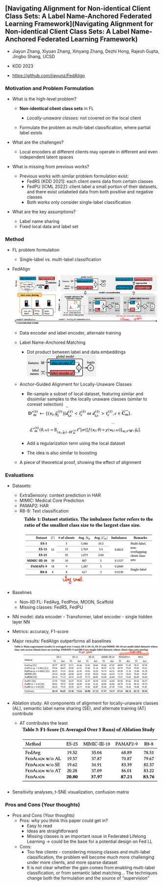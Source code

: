 ## [Navigating Alignment for Non-identical Client Class Sets: A Label Name-Anchored Federated Learning Framework](Navigating Alignment for Non-identical Client Class Sets: A Label Name-Anchored Federated Learning Framework)

* Jiayun Zhang, Xiyuan Zhang, Xinyang Zhang, Dezhi Hong, Rajesh Gupta, Jingbo Shang, UCSD

* KDD 2023

* https://github.com/jiayunz/FedAlign

### Motivation and Problem Formulation

* What is the high-level problem?
  * **Non-identical client class sets** in FL
    * *Locally-unaware classes:* not covered on the local client

  * Formulate the problem as multi-label classification, where partial label exists

* What are the challenges?
  * Local encoders at different clients may operate in different and even independent latent spaces

* What is missing from previous works?
  * Previous works with similar problem formulation exist:
    * FedRS [KDD 2021]: each client owns data from certain classes
    * FedPU [ICML 2022]: client label a small portion of their datasets, and there exist unlabeled data from both positive and negative classes
    * Both works only consider single-label classification

* What are the key assumptions?
  * Label name sharing
  * Fixed local data and label set


### Method

* FL problem formulation
  * Single-label vs. multi-label classification

* FedAlign
  ![fedalign](./fedalign.png)
  
  * Data encoder and label encoder, alternate training

  * Label Name-Anchored Matching
    * Dot product between label and data embeddings
      ![train](./train.png)
    
  * Anchor-Guided Alignment for Locally-Unaware Classes
    * Re-sample a subset of local dataset, featuring similar and dissimilar samples to the locally unaware classes (similar to coreset selection)
      ![threshold](./threshold.png)
    
      ![align_loss](./align_loss.png)
    
    * Add a regularization term using the local dataset
    
    * The idea is also similar to boosting
    
  * A piece of theoretical proof, showing the effect of alignment


### Evaluations

* Datasets: 
  * ExtraSensory: context prediction in HAR
  * MIMIC: Medical Core Prediction
  * PAMAP2: HAR
  * R8-8: Text classification
    ![dataset](./dataset.png)
* Baselines
  * Non-IID FL: FedAvg, FedProx, MOON, Scaffold
  * Missing classes: FedRS, FedPU
* NN model: data encoder - Transformer, label encoder - single hidden layer NN
* Metrics: accuracy, F1-score
* Major results: FedAlign outperforms all baselines
  ![main_result](./main_result.png)
* Ablation study: All components of alignment for locally-unaware classes (AL), semantic label name sharing (SE), and alternate training (AT) contribute
  * AT contributes the least
    ![ablation_result](./ablation_result.png)

* Sensitivity analyses, t-SNE visualization, confusion matrix

### Pros and Cons (Your thoughts)

* Pros and Cons (Your thoughts)
  * Pros: why you think this paper could get in?
    * Easy to read
    * Ideas are straightforward
    * Missing classes is an important issue in Federated Lifelong Learning -> could be the base for a potential design on Fed LL
  * Cons: 
    * Too few clients - considering missing classes and multi-label classification, the problem will become much more challenging under more clients, and more sparse dataset
    * It is not clear whether the gain comes from enabling multi-label classification, or from semantic label matching… The techniques change both the formulation and the source of “supervision”